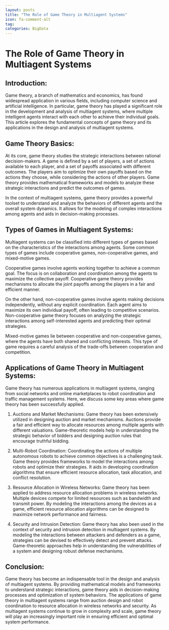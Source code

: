```yaml
---
layout: posts
title: "The Role of Game Theory in Multiagent Systems"
icon: fa-comment-alt
tag:      
categories: BigData
---
```



# The Role of Game Theory in Multiagent Systems

## Introduction:

Game theory, a branch of mathematics and economics, has found widespread application in various fields, including computer science and artificial intelligence. In particular, game theory has played a significant role in the development and analysis of multiagent systems, where multiple intelligent agents interact with each other to achieve their individual goals. This article explores the fundamental concepts of game theory and its applications in the design and analysis of multiagent systems.

## Game Theory Basics:

At its core, game theory studies the strategic interactions between rational decision-makers. A game is defined by a set of players, a set of actions available to each player, and a set of payoffs associated with different outcomes. The players aim to optimize their own payoffs based on the actions they choose, while considering the actions of other players. Game theory provides mathematical frameworks and models to analyze these strategic interactions and predict the outcomes of games.

In the context of multiagent systems, game theory provides a powerful toolset to understand and analyze the behaviors of different agents and the overall system dynamics. It allows for the modeling of complex interactions among agents and aids in decision-making processes.

## Types of Games in Multiagent Systems:

Multiagent systems can be classified into different types of games based on the characteristics of the interactions among agents. Some common types of games include cooperative games, non-cooperative games, and mixed-motive games.

Cooperative games involve agents working together to achieve a common goal. The focus is on collaboration and coordination among the agents to maximize the collective payoff. Cooperative game theory provides mechanisms to allocate the joint payoffs among the players in a fair and efficient manner.

On the other hand, non-cooperative games involve agents making decisions independently, without any explicit coordination. Each agent aims to maximize its own individual payoff, often leading to competitive scenarios. Non-cooperative game theory focuses on analyzing the strategic interactions among self-interested agents and predicting their optimal strategies.

Mixed-motive games lie between cooperative and non-cooperative games, where the agents have both shared and conflicting interests. This type of game requires a careful analysis of the trade-offs between cooperation and competition.

## Applications of Game Theory in Multiagent Systems:

Game theory has numerous applications in multiagent systems, ranging from social networks and online marketplaces to robot coordination and traffic management systems. Here, we discuss some key areas where game theory has been successfully applied.

1. Auctions and Market Mechanisms:
Game theory has been extensively utilized in designing auction and market mechanisms. Auctions provide a fair and efficient way to allocate resources among multiple agents with different valuations. Game-theoretic models help in understanding the strategic behavior of bidders and designing auction rules that encourage truthful bidding.

2. Multi-Robot Coordination:
Coordinating the actions of multiple autonomous robots to achieve common objectives is a challenging task. Game theory provides frameworks to model the interactions among robots and optimize their strategies. It aids in developing coordination algorithms that ensure efficient resource allocation, task allocation, and conflict resolution.

3. Resource Allocation in Wireless Networks:
Game theory has been applied to address resource allocation problems in wireless networks. Multiple devices compete for limited resources such as bandwidth and transmit power. By modeling the interactions among the devices as a game, efficient resource allocation algorithms can be designed to maximize network performance and fairness.

4. Security and Intrusion Detection:
Game theory has also been used in the context of security and intrusion detection in multiagent systems. By modeling the interactions between attackers and defenders as a game, strategies can be devised to effectively detect and prevent attacks. Game-theoretic approaches help in understanding the vulnerabilities of a system and designing robust defense mechanisms.

## Conclusion:

Game theory has become an indispensable tool in the design and analysis of multiagent systems. By providing mathematical models and frameworks to understand strategic interactions, game theory aids in decision-making processes and optimization of system behaviors. The applications of game theory in multiagent systems range from auction design and robot coordination to resource allocation in wireless networks and security. As multiagent systems continue to grow in complexity and scale, game theory will play an increasingly important role in ensuring efficient and optimal system performance.